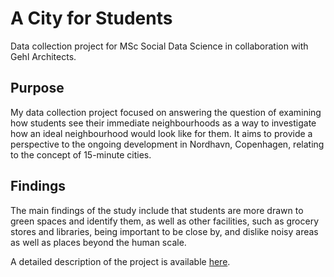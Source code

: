 # A City for Students
Data collection project for MSc Social Data Science in collaboration with Gehl Architects.
## Purpose
My data collection project focused on answering the question of examining how students see their immediate neighbourhoods as a way to investigate how an ideal neighbourhood would look like for them. It aims to provide a perspective to the ongoing development in Nordhavn, Copenhagen, relating to the concept of 15-minute cities.

## Findings
The main findings of the study include that students are more drawn to green spaces and identify them, as well as other facilities, such as grocery stores and libraries, being important to be close by, and dislike noisy areas as well as places beyond the human scale.

A detailed description of the project is available [here](https://greensolutions.ku.dk/living-labs/urban-solutions-to-green-transitions---at-ucph/for-students/A_City_for_Students___Csilla_Duray.pdf).
